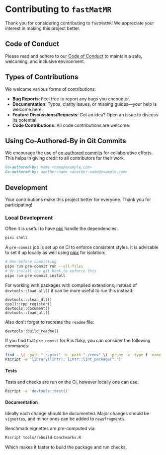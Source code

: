 # Contributing to `fastMatMR`

Thank you for considering contributing to `fastMatMR`! We appreciate your
interest in making this project better.

## Code of Conduct

Please read and adhere to our [Code of Conduct](https://ropensci.org/code-of-conduct/) to maintain
a safe, welcoming, and inclusive environment.

## Types of Contributions

We welcome various forms of contributions:

- **Bug Reports**: Feel free to report any bugs you encounter.
- **Documentation**: Typos, clarity issues, or missing guides—your help is
  welcome here.
- **Feature Discussions/Requests**: Got an idea? Open an issue to discuss its
  potential.
- **Code Contributions**: All code contributions are welcome.

## Using Co-Authored-By in Git Commits

We encourage the use of [co-authored
commits](https://docs.github.com/en/github/committing-changes-to-your-project/creating-a-commit-with-multiple-authors)
for collaborative efforts. This helps in giving credit to all contributors for
their work.

```markdown
Co-authored-by: name <name@example.com>
Co-authored-by: another-name <another-name@example.com>
```

## Development

Your contributions make this project better for everyone. Thank you for
participating!

### Local Development

Often it is useful to have [pixi](https://prefix.dev/) handle the dependencies:

```bash
pixi shell
```

A `pre-commit` job is set up on CI to enforce consistent styles. It is advisable
to set it up locally as well using [pipx](https://pypa.github.io/pipx/) for
isolation:

```bash
# Run before committing
pipx run pre-commit run --all-files
# Or install the git hook to enforce this
pipx run pre-commit install
```

For working with packages with compiled extensions, instead of `devtools::load_all()` it can be more useful to run this instead:

```{r eval=FALSE}
devtools::clean_dll()
cpp11::cpp_register()
devtools::document()
devtools::load_all()
```

Also don't forget to recreate the `readme` file:
```{r eval=FALSE}
devtools::build_readme()
```

If you find that `pre-commit` for R is flaky, you can consider the following commands:

```bash
find . \( -path "./.pixi" -o -path "./renv" \) -prune -o -type f -name "*.R" -exec Rscript -e 'library(styler); style_file("{}")' \;
Rscript -e 'library(lintr); lintr::lint_package(".")'
```

#### Tests

Tests and checks are run on the CI, however locally one can use:

```bash
Rscript -e 'devtools::test()'
```


#### Documentation

Ideally each change should be documented. Major changes should be `vignettes`,
and minor ones can be added to `newsfragments`.

Benchmark vignettes are pre-computed via:

```bash
Rscript tools/rebuild-benchmarks.R
```

Which makes it faster to build the package and run checks.
